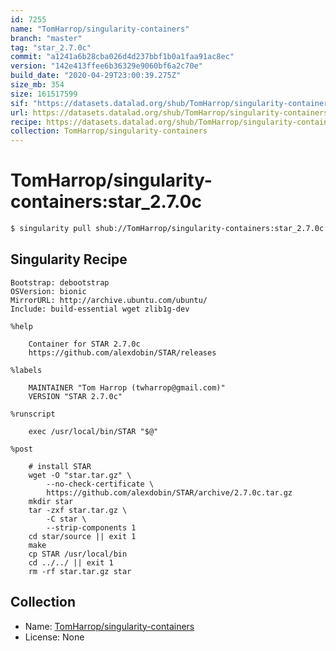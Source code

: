 ```yaml
---
id: 7255
name: "TomHarrop/singularity-containers"
branch: "master"
tag: "star_2.7.0c"
commit: "a1241a6b28cba026d4d237bbf1b0a1faa91ac8ec"
version: "142e413ffee6b36329e9060bf6a2c70e"
build_date: "2020-04-29T23:00:39.275Z"
size_mb: 354
size: 161517599
sif: "https://datasets.datalad.org/shub/TomHarrop/singularity-containers/star_2.7.0c/2020-04-29-a1241a6b-142e413f/142e413ffee6b36329e9060bf6a2c70e.simg"
url: https://datasets.datalad.org/shub/TomHarrop/singularity-containers/star_2.7.0c/2020-04-29-a1241a6b-142e413f/
recipe: https://datasets.datalad.org/shub/TomHarrop/singularity-containers/star_2.7.0c/2020-04-29-a1241a6b-142e413f/Singularity
collection: TomHarrop/singularity-containers
---
```


# TomHarrop/singularity-containers:star_2.7.0c

```bash
$ singularity pull shub://TomHarrop/singularity-containers:star_2.7.0c
```

## Singularity Recipe

```singularity
Bootstrap: debootstrap
OSVersion: bionic
MirrorURL: http://archive.ubuntu.com/ubuntu/
Include: build-essential wget zlib1g-dev

%help

    Container for STAR 2.7.0c
    https://github.com/alexdobin/STAR/releases

%labels

    MAINTAINER "Tom Harrop (twharrop@gmail.com)"
    VERSION "STAR 2.7.0c"

%runscript

    exec /usr/local/bin/STAR "$@"

%post

    # install STAR
    wget -O "star.tar.gz" \
        --no-check-certificate \
        https://github.com/alexdobin/STAR/archive/2.7.0c.tar.gz
    mkdir star
    tar -zxf star.tar.gz \
        -C star \
        --strip-components 1
    cd star/source || exit 1
    make
    cp STAR /usr/local/bin
    cd ../../ || exit 1
    rm -rf star.tar.gz star
```

## Collection

 - Name: [TomHarrop/singularity-containers](https://github.com/TomHarrop/singularity-containers)
 - License: None

